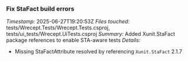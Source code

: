 ### Fix StaFact build errors
*Timestamp:* 2025-06-27T19:20:53Z
*Files touched:* tests/Wrecept.Tests/Wrecept.Tests.csproj, tests/ui_tests/Wrecept.UiTests.csproj
*Summary:* Added Xunit.StaFact package references to enable STA-aware tests
*Details:*
- Missing StaFactAttribute resolved by referencing `Xunit.StaFact` 2.1.7
